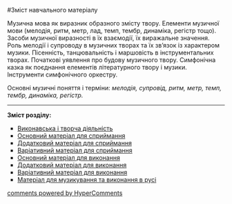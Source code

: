 <div id="hypercomments_widget" class="js-hypercomments-widget invisible"></div>


#Зміст навчального матеріалу

Музична мова як виразник образного змісту твору. Елементи музичної мови (мелодія, ритм, метр, лад, темп, тембр, динаміка, регістр тощо). Засоби музичної виразності в їх взаємодії, їх виражальне значення. Роль мелодії і супроводу в музичних творах та їх зв’язок із характером музики. Пісенність, танцювальність і маршовість в інструментальних  творах. Початкові уявлення про будову музичного твору. Симфонічна казка як поєднання елементів літературного твору і музики. Інструменти симфонічного оркестру. 

Основні музичні поняття і терміни: *мелодія, супровід, ритм, метр, темп, тембр, динаміка,  регістр.*

<hr>
<p><b>Зміст розділу:</b></p>
<ul type="square">
<li><a href="https://edera.gitbooks.io/mon-music/content/2/v%D1%83konavska_tvorcha_dyyalnist4.html">Виконавська і творча діяльність</a></li>
<li><a href="https://edera.gitbooks.io/mon-music/content/2/osnovn%D1%83y_materyal_dlya_spr%D1%83mannya4.html">Основний матеріал для сприймання</a></li>
<li><a href="https://edera.gitbooks.io/mon-music/content/2/dodatkov%D1%83_materyal_dlya_spr%D1%83mannya4.html">Додатковий матеріал для сприймання</a></li>
<li><a href="https://edera.gitbooks.io/mon-music/content/2/varyat%D1%83vn%D1%83_materyal_dlya_spr%D1%83ymannya4.html">Варіативний матеріал для сприймання</a></li>
<li><a href="https://edera.gitbooks.io/mon-music/content/2/osnovn%D1%83_materyal_dlya_v%D1%83konannya4.html">Основний матеріал для виконання</a></li>
<li><a href="https://edera.gitbooks.io/mon-music/content/2/dodatkov%D1%83_materyal_dlya_v%D1%83konannya4.html">Додатковий матеріал для виконання</a></li>
<li><a href="https://edera.gitbooks.io/mon-music/content/2/varyat%D1%83vn%D1%83_materyal_dlya_v%D1%83konannya4.html">Варіативний матеріал для виконання</a></li>
<li><a href="https://edera.gitbooks.io/mon-music/content/2/materyal_dlya_muz%D1%83kuvannya_ta_v%D1%83konannya_v_rusy4.html">Матеріал для музикування та виконання в русі</a></li>
</ul>


<div class="js-hypercomments-container">
    <a href="http://hypercomments.com" class="hc-link" title="comments widget">comments powered by HyperComments</a>
</div>